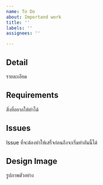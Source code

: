 ```yaml
---
name: To Do
about: Importand work
title: ''
labels: ''
assignees: ''

---
```


## Detail
รายละเอียด

## Requirements
สิ่งที่อยากให้ทำได้

## Issues
Issue ที่จะต้องทำให้เสร็จก่อนถึงจะเริ่มทำอันนี้ได้

## Design Image
รูปภาพตัวอย่าง
